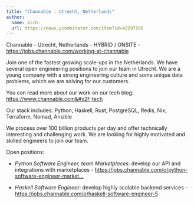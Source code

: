 ```yaml
---
title: "Channable : Utrecht, Netherlands"
author:
  name: alch-
  url: https://news.ycombinator.com/item?id=42297556
---
```

Channable - Utrecht, Netherlands - HYBRID &#x2F; ONSITE - <a href="https:&#x2F;&#x2F;jobs.channable.com&#x2F;working-at-channable" rel="nofollow">https:&#x2F;&#x2F;jobs.channable.com&#x2F;working-at-channable</a>

Join one of the fastest growing scale-ups in the Netherlands. We have several open engineering positions to join our team in Utrecht. We are a young company with a strong engineering culture and some unique data problems, which we are solving for our customers.

You can read more about our work on our tech blog: <a href="https:&#x2F;&#x2F;www.channable.com&#x2F;tech" rel="nofollow">https:&#x2F;&#x2F;www.channable.com&#x2F;tech</a>

Our stack includes: Python, Haskell, Rust, PostgreSQL, Redis, Nix, Terraform, Nomad, Ansible

We process over 100 billion products per day and offer technically interesting and challenging work. We are looking for highly motivated and skilled engineers to join our team.

Open positions:

- *Python Software Engineer, team Marketplaces*: develop our API and integrations with marketplaces - <a href="https:&#x2F;&#x2F;jobs.channable.com&#x2F;o&#x2F;python-software-engineer-marketplaces-5" rel="nofollow">https:&#x2F;&#x2F;jobs.channable.com&#x2F;o&#x2F;python-software-engineer-market...</a>

- *Haskell Software Engineer*: develop highly scalable backend services - <a href="https:&#x2F;&#x2F;jobs.channable.com&#x2F;o&#x2F;haskell-software-engineer-5" rel="nofollow">https:&#x2F;&#x2F;jobs.channable.com&#x2F;o&#x2F;haskell-software-engineer-5</a>
<JobApplication />
